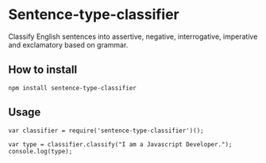 # Sentence-type-classifier
Classify English sentences into assertive, negative, interrogative, imperative and exclamatory based on grammar.

## How to install
`npm install sentence-type-classifier`

## Usage
```
var classifier = require('sentence-type-classifier')();

var type = classifier.classify("I am a Javascript Developer.");
console.log(type);

```